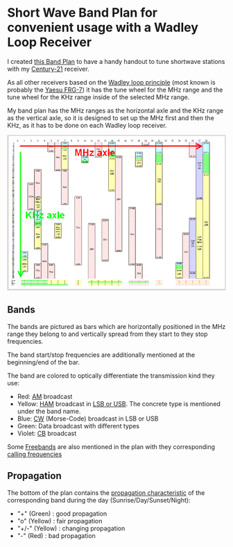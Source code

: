 # Short Wave Band Plan for convenient usage with a Wadley Loop Receiver

I created [this Band Plan](ShortWaveBandPlan.pdf) to have a handy handout to tune shortwave stations with my [Century-21](http://www.shortwaveradio.ch/doku.php?id=en:century-21) receiver.

As all other receivers based on the [Wadley loop principle](https://en.wikipedia.org/wiki/Wadley_loop) (most known is probably the [Yaesu FRG-7](http://www.shortwaveradio.ch/doku.php?id=en:frg-7)) it has the tune wheel for the MHz range and the tune wheel for the KHz range inside of the selected MHz range.

My band plan has the MHz ranges as the horizontal axle and the KHz range as the vertical axle, so it is designed to set up the MHz first and then the KHz, as it has to be done on each Wadley loop receiver.

![MHz-KHz-axles](./media/mhz_khz_axles.png)

## Bands

The bands are pictured as bars which are horizontally positioned in the MHz range they belong to and vertically spread from they start to they stop frequencies.

The band start/stop frequencies are additionally mentioned at the beginning/end of the bar.

The band are colored to optically differentiate the transmission kind they use:
- Red: [AM](https://en.wikipedia.org/wiki/AM_broadcasting) broadcast
- Yellow: [HAM](https://en.wikipedia.org/wiki/Amateur_radio) broadcast in [LSB or USB](tps://en.wikipedia.org/wiki/Sideband). The concrete type is mentioned under the band name.
- Blue: [CW](http://www.arrl.org/cw-mode) (Morse-Code) broadcast in LSB or USB 
- Green: Data broadcast with different types
- Violet: [CB](https://en.wikipedia.org/wiki/Citizens_band_radio) broadcast 

Some [Freebands](http://www.freebanding.co.uk/echo_charlie.htm) are also mentioned in the plan with they corresponding [calling frequencies](https://ham.stackexchange.com/a/6275)

## Propagation

The bottom of the plan contains the [propagation characteristic](https://m.short-wave.info/index.php?feature=propagation) of the corresponding band during the day (Sunrise/Day/Sunset/Night):
- "+" (Green) : good propagation
- "o" (Yellow) : fair propagation
- "+/-" (Yellow) : changing propagation
- "-" (Red) : bad propagation
